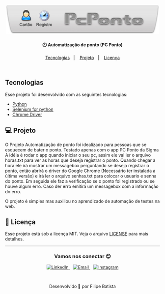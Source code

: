 <h1 align="center">
    <img alt="PCPONTO" title="#PCPONTO" src="img/logo.jpg" width="500px" />
</h1>

<h4 align="center">
  🕗 Automatização de ponto (PC Ponto)
</h4>

<p align="center">
  <a href="#tecnologias">Tecnologias</a>&nbsp;&nbsp;&nbsp;|&nbsp;&nbsp;&nbsp;
  <a href="#-projeto">Projeto</a>&nbsp;&nbsp;&nbsp;|&nbsp;&nbsp;&nbsp;
  <a href="#memo-licença">Licença</a>
</p>

<br>

## Tecnologias

Esse projeto foi desenvolvido com as seguintes tecnologias:

- [Python](https://www.python.org/ftp/python/3.8.3/python-3.8.3.exe)
- [Selenium for python](https://selenium-python.readthedocs.io/)
- [Chrome Driver](https://sites.google.com/a/chromium.org/chromedriver/downloads)

## 💻 Projeto

O Projeto Automatização de ponto foi idealizado para pessoas que se esquecem de bater o ponto. Testado apenas com o app PC Ponto da Sigma
A idéia é rodar o app quando iniciar o seu pc, assim ele vai ler o arquivo horas.txt para ver as horas que deseja registrar o ponto. 
Quando chegar a hora ele irá mostrar um messagebox perguntando se deseja registrar o ponto, então abrirá o driver do Google Chrome 
(Necessário ter instalada a última versão) e irá ler o arquivo senhas.txt para colocar o usuario e senha do ponto. Em seguida
ele faz a verificação se o ponto foi registrado ou se houve algum erro. Caso der erro emitirá um messagebox com a informação do erro.

O projeto é simples mas auxiliou no aprendizado de automação de testes na web.


## :memo: Licença

Esse projeto está sob a licença MIT. Veja o arquivo [LICENSE](LICENSE.MD) para mais detalhes.

---

<h3 align="center" >Vamos nos conectar 😉</h3>
<p align="center">
  <a href="https://www.linkedin.com/in/filipeleonelbatista/">
    <img alt="LinkedIn" width="22px" src="https://github.com/filipeleonelbatista/filipeleonelbatista/blob/master/assets/052-linkedin.svg" />
  </a>&ensp;
  <a href="mailto:filipe.x2016@gmail.com">
    <img alt="Email" width="22px" src="https://github.com/filipeleonelbatista/filipeleonelbatista/blob/master/assets/gmail.svg" />
  </a>&ensp;
  <a href="https://instagram.com/filipeleonelbatista">
    <img alt="Instagram" width="22px" src="https://github.com/filipeleonelbatista/filipeleonelbatista/blob/master/assets/044-instagram.svg" />
  </a>
</p>
<br />
<p align="center">
    Desenvolvido 💜 por Filipe Batista 
</p>
